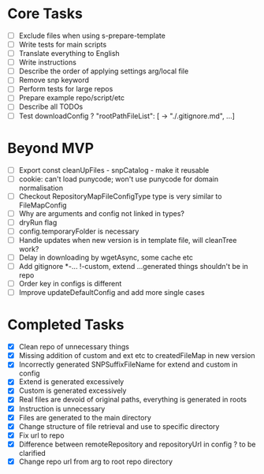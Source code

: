 # Core Tasks

- [ ] Exclude files when using s-prepare-template
- [ ] Write tests for main scripts
- [ ] Translate everything to English
- [ ] Write instructions
- [ ] Describe the order of applying settings arg/local file
- [ ] Remove snp keyword
- [ ] Perform tests for large repos
- [ ] Prepare example repo/script/etc
- [ ] Describe all TODOs
- [ ] Test downloadConfig ? "rootPathFileList": [ -> "./.gitignore.md", ...]

# Beyond MVP

- [ ] Export const cleanUpFiles - snpCatalog - make it reusable
- [ ] cookie: can't load punycode; won't use punycode for domain normalisation
- [ ] Checkout RepositoryMapFileConfigType type is very similar to FileMapConfig
- [ ] Why are arguments and config not linked in types?
- [ ] dryRun flag
- [ ] config.temporaryFolder is necessary
- [ ] Handle updates when new version is in template file, will cleanTree work?
- [ ] Delay in downloading by wgetAsync, some cache etc
- [ ] Add gitignore \*-... !-custom, extend ...generated things shouldn't be in repo
- [ ] Order key in configs is different
- [ ] Improve updateDefaultConfig and add more single cases

# Completed Tasks

- [x] Clean repo of unnecessary things
- [x] Missing addition of custom and ext etc to createdFileMap in new version
- [x] Incorrectly generated SNPSuffixFileName for extend and custom in config
- [x] Extend is generated excessively
- [x] Custom is generated excessively
- [x] Real files are devoid of original paths, everything is generated in roots
- [x] Instruction is unnecessary
- [x] Files are generated to the main directory
- [x] Change structure of file retrieval and use to specific directory
- [x] Fix url to repo
- [x] Difference between remoteRepository and repositoryUrl in config ? to be clarified
- [x] Change repo url from arg to root repo directory
